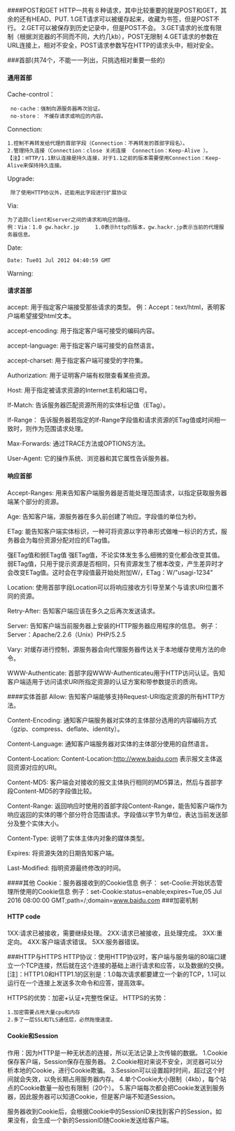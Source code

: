 ####POST和GET
HTTP一共有８种请求，其中比较重要的就是POST和GET，其余的还有HEAD、PUT.
1.GET请求可以被缓存起来，收藏为书签，但是POST不行。
2.GET可以被保存到历史记录中，但是POST不会。
3.GET请求的长度有限制（根据浏览器的不同而不同，大约几kb），POST无限制
4.GET请求的参数在URL连接上，相对不安全，POST请求参数写在HTTP的请求头中，相对安全。

###首部(共74个，不能一一列出，只挑选相对重要一些的)
#### 通用首部
Cache-control：
     
     no-cache：强制向源服务器再次验证。
     no-store： 不缓存请求或响应的内容。      
Connection:

    1.控制不再转发给代理的首部字段（Connection：不再转发的首部字段名）。
    2.管理持久连接（Connection：close 关闭连接  Connection：Keep-Alive ）。 
    【注】：HTTP/1.1默认连接是持久连接，对于1.1之前的版本需要使用Connection：Keep-Alive来保持持久连接。
Upgrade:

     除了使用HTTP协议外，还能用此字段进行扩展协议
Via:
    
    为了追踪client和server之间的请求和响应的路径。
    例：Via：1.0 gw.hackr.jp     1.0表示http的版本，gw.hackr.jp表示当前的代理服务器信息。
    
Date:

    Date: Tue01 Jul 2012 04:40:59 GMT

Warning:

#### 请求首部
accept:
用于指定客户端接受那些请求的类型。
例：Accept：text/html，表明客户端希望接受html文本。

accept-encoding:
用于指定客户端可接受的编码内容。

accept-language:
用于指定客户端可接受的自然语言。

accept-charset:
用于指定客户端可接受的字符集。

Authorization:
用于证明客户端有权限查看某些资源。

Host:
用于指定被请求资源的Internet主机和端口号。

If-Match:
告诉服务器匹配资源所用的实体标记值（ETag）。

If-Range：
告诉服务器若指定的If-Range字段值和请求资源的ETag值或时间相一致时，则作为范围请求处理。

Max-Forwards:
通过TRACE方法或OPTIONS方法。

User-Agent:
它的操作系统、浏览器和其它属性告诉服务器。

#### 响应首部
Accept-Ranges:
用来告知客户端服务器是否能处理范围请求，以指定获取服务器端某个部分的资源。

Age:
告知客户端，源服务器在多久前创建了响应。字段值的单位为秒。

ETag:
能告知客户端实体标识，一种可将资源以字符串形式做唯一标识的方式，服务器会为每份资源分配对应的ETag值。

强ETag值和弱ETag值
强ETag值，不论实体发生多么细微的变化都会改变其值。
弱ETag值，只用于提示资源是否相同，只有资源发生了根本改变，产生差异时才会改变ETag值。这时会在字段值最开始处附加W/，ETag：W/"usagi-1234"

Location:
使用首部字段Location可以将响应接收方引导至某个与请求URI位置不同的资源。

Retry-After:
告知客户端应该在多久之后再次发送请求。

Server:
告知客户端当前服务器上安装的HTTP服务器应用程序的信息。
例子：Server：Apache/2.2.6（Unix）PHP/5.2.5

Vary:
对缓存进行控制，源服务器会向代理服务器传达关于本地缓存使用方法的命令。

WWW-Authenticate:
首部字段WWW-Authenticateu用于HTTP访问认证。告知客户端适用于访问请求URI所指定资源的认证方案和带参数提示的质询。

####实体首部
Allow:
告知客户端能够支持Request-URI指定资源的所有HTTP方法。

Content-Encoding:
通知客户端服务器对实体的主体部分选用的内容编码方式（gzip、compress、deflate、identity）。

Content-Language:
通知客户端服务器对实体的主体部分使用的自然语言。

Content-Location:
Content-Location:http://www.baidu.com
表示报文主体返回资源对应的URI。

Content-MD5:
客户端会对接收的报文主体执行相同的MD5算法，然后与首部字段Content-MD5的字段值比较。

Content-Range:
返回响应时使用的首部字段Content-Range，能告知客户端作为响应返回的实体的哪个部分符合范围请求。字段值以字节为单位，表达当前发送部分及整个实体大小。

Content-Type:
说明了实体主体内对象的媒体类型。

Expires:
将资源失效的日期告知客户端。

Last-Modified:
指明资源最终修改的时间。

####其他
Cookie：服务器接收到的Cookie信息
例子：
set-Coolie:开始状态管理所使用的Cookie信息
例子：set-Cookie:status=enable;expires=Tue,05 Jul 2016 08:00:00 GMT;path=/;domain=www.baidu.com
###加密机制

#### HTTP code
1XX:请求已被接收，需要继续处理。
2XX:请求已被接收，且处理完成。
3XX:重定向。
4XX:客户端请求错误。
5XX:服务器错误。

###HTTP与HTTPS
HTTP协议：使用HTTP协议时，客户端与服务端的80端口建立一个TCP连接，然后就在这个连接的基础上进行请求和应答，以及数据的交换。
[注]：HTTP1.0和HTTP1.1的区别是：1.0每次请求都要建立一个新的TCP，1.1可以运行在一个连接上发送多次命令和应答，提高效率。

HTTPS的优势：加密+认证+完整性保证。
HTTPS的劣势：

    1.加密需要占用大量cpu和内存
    2.多了一层SSL和TLS通信层，必然拖慢速度。

#### Cookie和Session
作用：因为HTTP是一种无状态的连接，所以无法记录上次传输的数据。
1.Cookie保存客户端，Session保存在服务器。
2.Cookie相对来说不安全，浏览器可以分析本地的Cookie，进行Cookie欺骗。
3.Session可以设置超时时间，超过这个时间就会失效，以免长期占用服务器内存。
4.单个Cookie大小限制（4kb），每个站点的Cookie数量一般也有限制（20个）。
5.客户端每次都会把Cookie发送到服务器，因此服务器可以知道Cookie，但是客户端不知道Session。

服务器收到Cookie后，会根据Cookie中的SessionID来找到客户的Session，如果没有，会生成一个新的SessionID随Cookie发送给客户端。
